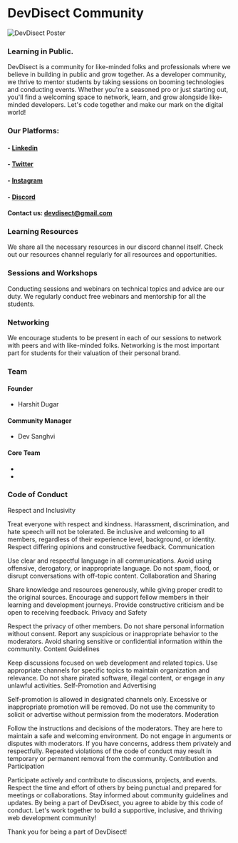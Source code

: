# DevDisect Community

![DevDisect Poster](https://media.licdn.com/dms/image/D4D3DAQHx5hvZOuX15w/image-scale_127_750/0/1683641009595/devdisect_cover?e=1719644400&v=beta&t=Wb25_DnLmEtp6BTYBN9Yhp-ml-_yLvq8mIY2G8X2bxs)

### Learning in Public.             

DevDisect is a community for like-minded folks and professionals where we believe in building in public and grow together.
As a developer community, we thrive to mentor students by taking sessions on booming technologies and conducting events.
Whether you're a seasoned pro or just starting out, you'll find a welcoming space to network, learn, and grow alongside like-minded developers. Let's code together and make our mark on the digital world!

### Our Platforms:
#### - [Linkedin](https://www.linkedin.com/company/devdisect)
#### - [Twitter](https://twitter.com/devdisect)
#### - [Instagram](https://instagram.com/devdisect.in)
#### - [Discord](https://discord.gg/2PskxWGA2f)

#### Contact us: devdisect@gmail.com 

### Learning Resources
We share all the necessary resources in our discord channel itself.
Check out our resources channel regularly for all resources and opportunities.

### Sessions and Workshops
Conducting sessions and webinars on technical topics and advice are our duty.
We regularly conduct free webinars and mentorship for all the students.  

### Networking
We encourage students to be present in each of our sessions to network with peers and with like-minded folks.
Networking is the most important part for students for their valuation of their personal brand.

### Team
#### Founder 
- Harshit Dugar
#### Community Manager
- Dev Sanghvi

#### Core Team
-
-

### Code of Conduct
Respect and Inclusivity

Treat everyone with respect and kindness. Harassment, discrimination, and hate speech will not be tolerated.
Be inclusive and welcoming to all members, regardless of their experience level, background, or identity.
Respect differing opinions and constructive feedback.
Communication

Use clear and respectful language in all communications.
Avoid using offensive, derogatory, or inappropriate language.
Do not spam, flood, or disrupt conversations with off-topic content.
Collaboration and Sharing

Share knowledge and resources generously, while giving proper credit to the original sources.
Encourage and support fellow members in their learning and development journeys.
Provide constructive criticism and be open to receiving feedback.
Privacy and Safety

Respect the privacy of other members. Do not share personal information without consent.
Report any suspicious or inappropriate behavior to the moderators.
Avoid sharing sensitive or confidential information within the community.
Content Guidelines

Keep discussions focused on web development and related topics.
Use appropriate channels for specific topics to maintain organization and relevance.
Do not share pirated software, illegal content, or engage in any unlawful activities.
Self-Promotion and Advertising

Self-promotion is allowed in designated channels only. Excessive or inappropriate promotion will be removed.
Do not use the community to solicit or advertise without permission from the moderators.
Moderation

Follow the instructions and decisions of the moderators. They are here to maintain a safe and welcoming environment.
Do not engage in arguments or disputes with moderators. If you have concerns, address them privately and respectfully.
Repeated violations of the code of conduct may result in temporary or permanent removal from the community.
Contribution and Participation

Participate actively and contribute to discussions, projects, and events.
Respect the time and effort of others by being punctual and prepared for meetings or collaborations.
Stay informed about community guidelines and updates.
By being a part of DevDisect, you agree to abide by this code of conduct. Let's work together to build a supportive, inclusive, and thriving web development community!

Thank you for being a part of DevDisect!
